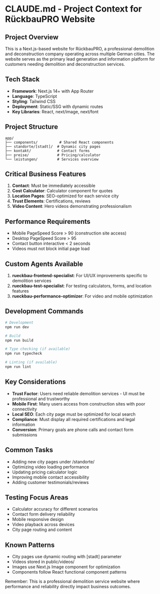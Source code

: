 # CLAUDE.md - Project Context for RückbauPRO Website

## Project Overview
This is a Next.js-based website for RückbauPRO, a professional demolition and deconstruction company operating across multiple German cities. The website serves as the primary lead generation and information platform for customers needing demolition and deconstruction services.

## Tech Stack
- **Framework**: Next.js 14+ with App Router
- **Language**: TypeScript
- **Styling**: Tailwind CSS
- **Deployment**: Static/SSG with dynamic routes
- **Key Libraries**: React, next/image, next/font

## Project Structure
```
app/
├── components/          # Shared React components
├── standorte/[stadt]/  # Dynamic city pages
├── kontakt/            # Contact forms
├── preise/             # Pricing/calculator
└── leistungen/         # Services overview
```

## Critical Business Features
1. **Contact**: Must be immediately accessible
2. **Cost Calculator**: Calculator component for quotes
3. **Location Pages**: SEO-optimized for each service city
4. **Trust Elements**: Certifications, reviews
5. **Video Content**: Hero videos demonstrating professionalism

## Performance Requirements
- Mobile PageSpeed Score > 90 (construction site access)
- Desktop PageSpeed Score > 95
- Contact button interactive < 2 seconds
- Videos must not block initial page load

## Custom Agents Available
1. **rueckbau-frontend-specialist**: For UI/UX improvements specific to demolition services
2. **rueckbau-test-specialist**: For testing calculators, forms, and location features
3. **rueckbau-performance-optimizer**: For video and mobile optimization

## Development Commands
```bash
# Development
npm run dev

# Build
npm run build

# Type checking (if available)
npm run typecheck

# Linting (if available)
npm run lint
```

## Key Considerations
- **Trust Factor**: Users need reliable demolition services - UI must be professional and trustworthy
- **Mobile First**: Many users access from construction sites with poor connectivity
- **Local SEO**: Each city page must be optimized for local search
- **Compliance**: Must display all required certifications and legal information
- **Conversion**: Primary goals are phone calls and contact form submissions

## Common Tasks
- Adding new city pages under /standorte/
- Optimizing video loading performance
- Updating pricing calculator logic
- Improving mobile contact accessibility
- Adding customer testimonials/reviews

## Testing Focus Areas
- Calculator accuracy for different scenarios
- Contact form delivery reliability
- Mobile responsive design
- Video playback across devices
- City page routing and content

## Known Patterns
- City pages use dynamic routing with [stadt] parameter
- Videos stored in public/videos/
- Images use Next.js Image component for optimization
- Components follow React functional component patterns

Remember: This is a professional demolition service website where performance and reliability directly impact business outcomes.